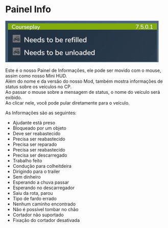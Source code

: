 # Painel Info
![Image](../assets/images/infopanel_0_0_480_130.png)

  
Este é o nosso Painel de Informações, ele pode ser movido com o mouse, assim como nosso Mini HUD.  
Além do nome e da versão do nosso Mod, também mostra informações de status sobre os veículos no CP.  
Ao passar o mouse sobre a mensagem de status, o nome do veículo será exibido.  
Ao clicar nele, você pode pular diretamente para o veículo.  


  
As Informações são as seguintes:  
- Ajudante está preso  
- Bloqueado por um objeto  
- Deve ser reabastecido  
- Precisa ser reabastecido  
- Precisa ser reparado  
- Precisa ser reabastecido  
- Precisa ser descarregado  
- Trabalho feito  
- Condução para colheitdeira  
- Dirigindo para o trailer  
- Sem dinheiro  
- Esperando a chuva passar  
- Esperando no descarregador  
- Saiu da rota, parou  
- Tipo de fardo errado  
- Nenhum caminho encontrado  
- Não é possível tombar no chão  
- Cortador não suportado  
- Fixação do cortador desativada  


